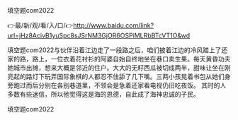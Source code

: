 填空题com2022

👉最/新/观/看/入/口/👉http://www.baidu.com/link?url=jHz8AcivB1yuSpc8sJSrNM3GjOR6OSPiMLRbBTcVT1O&wd

填空题com2022与伙伴沿着江边走了一段路之后，咱们披着江边的冷风踏上了还家的路，路上，一位衣着花衬衫的阿婆自始自终地坐在巷口卖生果。每天黄昏功夫她城市出摊，想来大概是邻近的住户。大大的无籽西瓜被切成两半，甜味让坐在刚亮起的路灯下玩弄国际象棋的人都忍不住舔了几下嘴。三两小孩晃着书包从她们身旁跑过而后分别在各别巷道里，不领会是急着还家看电视仍旧吃夜饭。
其时的人多数有些迷信，所以他觉得这是海的恩德，自此成了海神忠诚的子民。


填空题com2022
